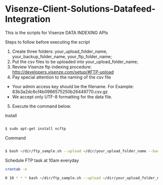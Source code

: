 # Visenze-Client-Solutions-Datafeed-Integration
This is the scripts for Visenze DATA INDEXING APIs

Steps to follow before executing the script
1. Create three folders: your_upload_folder_name, your_backup_folder_name, your_ftp_folder_name;
2. Put the csv files to be uploaded into your_upload_folder_name;
3. Review Visenze ftp indexing procedure: http://developers.visenze.com/setup/#FTP-upload
4. Pay special attention to the naming of the csv file
- Your admin access key should be the filename. For Example: 83b3a2dc6cf4b0966575250b26449770.csv.gz
- We accept only UTF-8 formatting for the data file.
5. Execute the command below. 

Install 
```bash

$ sudo apt-get install ncftp

```

Command
```bash

$ bash ~/dir/ftp_sample.sh --upload ~/dir/your_upload_folder_name --backup ~/dir/your_backup_folder_name --ftp ~/dir/your_ftp_folder_name --username XXX --password XXX --ftp_address XXX 

```

Schedule FTP task at 10am everyday 
```bash
crontab -e
```
```bash
0 10 * * * bash ~/dir/ftp_sample.sh --upload ~/dir/your_upload_folder_name --backup ~/dir/your_backup_folder_name --ftp ~/dir/your_ftp_folder_name --username XXX --password XXX --ftp_address XXX 
```

